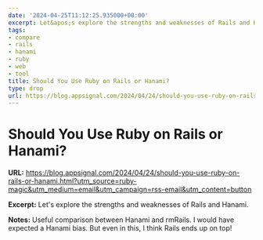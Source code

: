 ```yaml
---
date: '2024-04-25T11:12:25.935000+00:00'
excerpt: Let&apos;s explore the strengths and weaknesses of Rails and Hanami.
tags:
- compare
- rails
- hanami
- ruby
- web
- tool
title: Should You Use Ruby on Rails or Hanami?
type: drop
url: https://blog.appsignal.com/2024/04/24/should-you-use-ruby-on-rails-or-hanami.html?utm_source=ruby-magic&utm_medium=email&utm_campaign=rss-email&utm_content=button
---
```


# Should You Use Ruby on Rails or Hanami?

**URL:** https://blog.appsignal.com/2024/04/24/should-you-use-ruby-on-rails-or-hanami.html?utm_source=ruby-magic&utm_medium=email&utm_campaign=rss-email&utm_content=button

**Excerpt:** Let&apos;s explore the strengths and weaknesses of Rails and Hanami.

**Notes:**
Useful comparison between Hanami and rmRails. I would have expected a Hanami bias. But even in this, I think Rails ends up on top!

